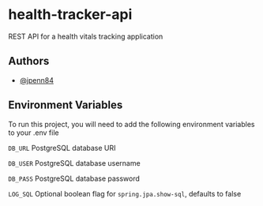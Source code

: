 # health-tracker-api

REST API for a health vitals tracking application

## Authors

- [@jpenn84](https://github.com/jpenn84)

## Environment Variables

To run this project, you will need to add the following environment variables to your .env file

`DB_URL` PostgreSQL database URI

`DB_USER` PostgreSQL database username

`DB_PASS` PostgreSQL database password

`LOG_SQL` Optional boolean flag for `spring.jpa.show-sql`, defaults to false